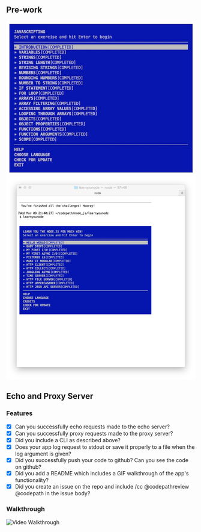 ## Pre-work

![javascripting](javascripting.jpg)
![learnyounode](learnyounode.jpg)

## Echo and Proxy Server

### Features

* [x] Can you successfully echo requests made to the echo server?
* [x] Can you successfully proxy requests made to the proxy server?
* [x] Did you include a CLI as described above?
* [x] Does your app log request to stdout or save it properly to a file when the log argument is given?
* [x] Did you successfully push your code to github? Can you see the code on github?
* [x] Did you add a README which includes a GIF walkthrough of the app's functionality?
* [x] Did you create an issue on the repo and include /cc @codepathreview @codepath in the issue body?

### Walkthrough

![Video Walkthrough](proxy-echo-server-demo.gif)

